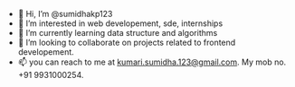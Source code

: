 - 👋 Hi, I’m @sumidhakp123
- 👀 I’m interested in web developement, sde, internships
- 🌱 I’m currently learning data structure and algorithms
- 💞️ I’m looking to collaborate on projects related to frontend developement.
- 📫 you can reach to me at kumari.sumidha.123@gmail.com. My mob no. +91 9931000254.


<!---
sumidhakp123/sumidhakp123 is a ✨ special ✨ repository because its `README.md` (this file) appears on your GitHub profile.
You can click the Preview link to take a look at your changes.
--->
